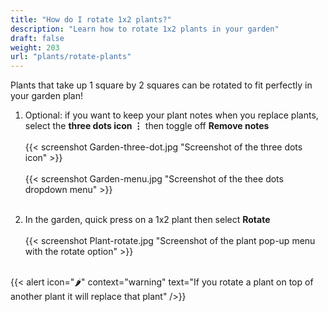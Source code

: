 ```yaml
---
title: "How do I rotate 1x2 plants?"
description: "Learn how to rotate 1x2 plants in your garden"
draft: false
weight: 203
url: "plants/rotate-plants"
---
```


Plants that take up 1 square by 2 squares can be rotated to fit perfectly in your garden plan!

1. Optional: if you want to keep your plant notes when you replace plants, select the **three dots icon ⋮** then toggle off **Remove notes**<br /><br />
{{< screenshot Garden-three-dot.jpg "Screenshot of the three dots icon" >}}<br /><br />
{{< screenshot Garden-menu.jpg "Screenshot of the thee dots dropdown menu" >}}<br /><br />

2. In the garden, quick press on a 1x2 plant then select **Rotate**<br /><br />
{{< screenshot Plant-rotate.jpg "Screenshot of the plant pop-up menu with the rotate option" >}}<br /><br />

{{< alert icon="🌶️" context="warning" text="If you rotate a plant on top of another plant it will replace that plant" />}}
